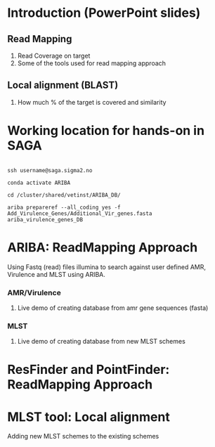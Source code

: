 # Introduction (PowerPoint slides)
## Read Mapping
 1. Read Coverage on target
 2. Some of the tools used for read mapping approach

## Local alignment (BLAST)
 1. How much % of the target is covered and similarity 

# Working location for hands-on in SAGA

```

ssh username@saga.sigma2.no

conda activate ARIBA

cd /cluster/shared/vetinst/ARIBA_DB/

ariba prepareref --all_coding yes -f Add_Virulence_Genes/Additional_Vir_genes.fasta ariba_virulence_genes_DB

```

# ARIBA: ReadMapping Approach
Using Fastq (read) files illumina to search against user defined AMR, Virulence and MLST using ARIBA.

### AMR/Virulence
1. Live demo of creating database from amr gene sequences (fasta)



### MLST
1. Live demo of creating database from new MLST schemes 


# ResFinder and PointFinder: ReadMapping Approach


# MLST tool: Local alignment 
Adding new MLST schemes to the existing schemes

